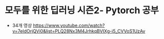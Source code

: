 # 모두를 위한 딥러닝 시즌2- Pytorch 공부
- 34개 영상 
https://www.youtube.com/watch?v=7eldOrjQVi0&list=PLQ28Nx3M4JrhkqBVIXg-i5_CVVoS1UzAv
